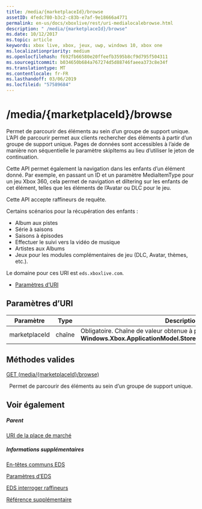 ```yaml
---
title: /media/{marketplaceId}/browse
assetID: 4fedc780-b3c2-c83b-e7af-9e18666a4771
permalink: en-us/docs/xboxlive/rest/uri-medialocalebrowse.html
description: " /media/{marketplaceId}/browse"
ms.date: 10/12/2017
ms.topic: article
keywords: xbox live, xbox, jeux, uwp, windows 10, xbox one
ms.localizationpriority: medium
ms.openlocfilehash: f692fb66580e20ffeefb3595b8cf9d795f504311
ms.sourcegitcommit: b034650b684a767274d5d88746faeea373c8e34f
ms.translationtype: MT
ms.contentlocale: fr-FR
ms.lasthandoff: 03/06/2019
ms.locfileid: "57589684"
---
```

# <a name="mediamarketplaceidbrowse"></a>/media/{marketplaceId}/browse
Permet de parcourir des éléments au sein d’un groupe de support unique. L’API de parcourir permet aux clients rechercher des éléments à partir d’un groupe de support unique. Pages de données sont accessibles à l’aide de manière non séquentielle le paramètre skipItems au lieu d’utiliser le jeton de continuation.
 
Cette API permet également la navigation dans les enfants d’un élément donné. Par exemple, en passant un ID et un paramètre MediaItemType pour un jeu Xbox 360, cela permet de navigation et diltering sur les enfants de cet élément, telles que les éléments de l’Avatar ou DLC pour le jeu.
 
Cette API accepte raffineurs de requête.
 
Certains scénarios pour la récupération des enfants :
 
   * Album aux pistes
   * Série à saisons
   * Saisons à épisodes
   * Effectuer le suivi vers la vidéo de musique
   * Artistes aux Albums
   * Jeux pour les modules complémentaires de jeu (DLC, Avatar, thèmes, etc.).
  
Le domaine pour ces URI est `eds.xboxlive.com`.
 
  * [Paramètres d’URI](#ID4EMB)
 
<a id="ID4EMB"></a>

 
## <a name="uri-parameters"></a>Paramètres d’URI
 
| Paramètre| Type| Description| 
| --- | --- | --- | 
| marketplaceId| chaîne| Obligatoire. Chaîne de valeur obtenue à partir de la <b>Windows.Xbox.ApplicationModel.Store.Configuration.MarketplaceId</b>.| 
  
<a id="ID4ENC"></a>

 
## <a name="valid-methods"></a>Méthodes valides

[GET (media/{marketplaceId}/browse)](uri-medialocalebrowseget.md)

&nbsp;&nbsp;Permet de parcourir des éléments au sein d’un groupe de support unique. 
 
<a id="ID4EXC"></a>

 
## <a name="see-also"></a>Voir également
 
<a id="ID4EZC"></a>

 
##### <a name="parent"></a>Parent 

[URI de la place de marché](atoc-reference-marketplace.md)

  
<a id="ID4EDD"></a>

 
##### <a name="further-information"></a>Informations supplémentaires 

[En-têtes communs EDS](../../additional/edscommonheaders.md)

 [Paramètres d’EDS](../../additional/edsparameters.md)

 [EDS interroger raffineurs](../../additional/edsqueryrefiners.md)

 [Référence supplémentaire](../../additional/atoc-xboxlivews-reference-additional.md)

   